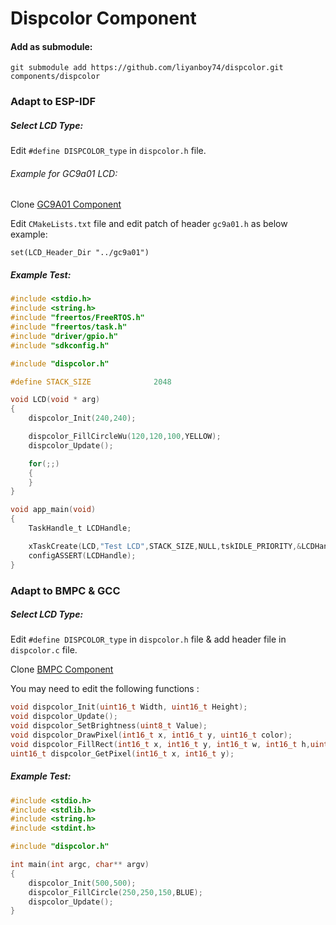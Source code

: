 # Dispcolor Component    

#### Add as submodule:

`git submodule add https://github.com/liyanboy74/dispcolor.git components/dispcolor`

### Adapt to ESP-IDF

##### Select LCD Type:

Edit `#define DISPCOLOR_type` in `dispcolor.h` file.

###### Example for GC9a01 LCD:

Clone  [GC9A01 Component](https://github.com/liyanboy74/gc9a01-esp-idf) 

Edit `CMakeLists.txt` file and edit patch of  header `gc9a01.h` as below example:

```
set(LCD_Header_Dir "../gc9a01")
```


##### Example Test:

```c
#include <stdio.h>
#include <string.h>
#include "freertos/FreeRTOS.h"
#include "freertos/task.h"
#include "driver/gpio.h"
#include "sdkconfig.h"

#include "dispcolor.h"

#define STACK_SIZE              2048

void LCD(void * arg)
{
    dispcolor_Init(240,240);

    dispcolor_FillCircleWu(120,120,100,YELLOW);
    dispcolor_Update();

    for(;;)
    {
    }
}

void app_main(void)
{
    TaskHandle_t LCDHandle;

    xTaskCreate(LCD,"Test LCD",STACK_SIZE,NULL,tskIDLE_PRIORITY,&LCDHandle);
    configASSERT(LCDHandle);
}

```
### Adapt to BMPC & GCC
##### Select LCD Type:

Edit `#define DISPCOLOR_type` in `dispcolor.h` file & add header file in `dispcolor.c` file.

Clone  [BMPC Component](https://github.com/liyanboy74/bmpc) 

You may need to edit the following functions :

```c
void dispcolor_Init(uint16_t Width, uint16_t Height);
void dispcolor_Update();
void dispcolor_SetBrightness(uint8_t Value);
void dispcolor_DrawPixel(int16_t x, int16_t y, uint16_t color);
void dispcolor_FillRect(int16_t x, int16_t y, int16_t w, int16_t h,uint16_t color);
uint16_t dispcolor_GetPixel(int16_t x, int16_t y);
```
##### Example Test:
```c
#include <stdio.h>
#include <stdlib.h>
#include <string.h>
#include <stdint.h>

#include "dispcolor.h"

int main(int argc, char** argv)
{
    dispcolor_Init(500,500);
    dispcolor_FillCircle(250,250,150,BLUE);
    dispcolor_Update();
}

```


